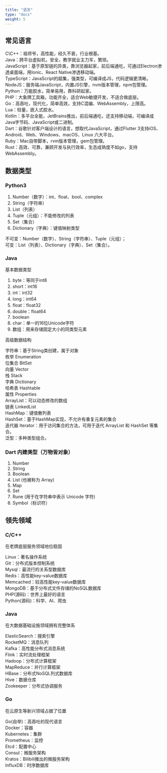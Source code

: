 ```yaml
---
title: "语言"
type: "docs"
weight: 5
---
```


## 常见语言

C\C++：祖师爷，高性能，经久不衰，行业根基。  
Java：跨平台虚拟机，安全，教学就业主力军，繁琐。  
JavaScript：基于原型链的异类，靠浏览器起家，前后端通吃，可通过Electron渗透桌面端，用Ionic、React Native渗透移动端。  
TypeScript：JavaScript的超集，强类型，可编译成JS，代码逻辑更清晰。  
NodeJS：服务端JavaScript，内置JS引擎，nvm版本管理，npm包管理。  
Python：万能胶水，简单易用，靠科研起家。  
PHP：大象牌工具箱，功能齐全，适合Web敏捷开发，不适合做底层。  
Go：高吞吐，现代化，简单高效，支持C混编、WebAssembly，上限高。  
Lua：轻量，嵌入式胶水。  
Kotlin：多平台全能，JetBrains推出，前后端通吃，还支持移动端，可编译成Java字节码、JavaScript或二进制。  
Dart：谷歌针对客户端设计的语言，想取代JavaScript，通过Flutter 3支持iOS、Android、Web、Windows、macOS、Linux 六大平台。  
Ruby：Mac自带脚本，rvm版本管理，gem包管理。  
Rust：高效、可靠，兼顾开发与执行效率，生态成熟度不如go，支持WebAssembly。

## 数据类型

### Python3

1. Number（数字）：int、float、bool、complex  
2. String（字符串）  
3. List（列表）  
4. Tuple（元组）：不能修改的列表
5. Set（集合）
6. Dictionary（字典）：键值映射类型  

不可变：Number（数字）、String（字符串）、Tuple（元组）；  
可变：List（列表）、Dictionary（字典）、Set（集合）。

### Java

基本数据类型

1. byte：等同于int8
2. short：int16
3. int：int32
4. long：int64
5. float：float32
6. double：float64
7. boolean
8. char：单一的16位Unicode字符
9. 数组：用来存储固定大小的同类型元素

高级数据结构

字符串：基于String类创建，属于对象  
枚举 Enumeration  
位集合 BitSet  
向量 Vector  
栈 Stack  
字典 Dictionary  
哈希表 Hashtable  
属性 Properties  
ArrayList：可以动态修改的数组  
链表 LinkedList  
HashMap：键值散列表  
HashSet：基于HashMap实现，不允许有重复元素的集合  
迭代器 Iterator：用于访问集合的方法，可用于迭代 ArrayList 和 HashSet 等集合。  
泛型：多种类型组合。  

### Dart 内建类型（万物皆对象）

1. Number
2. String
3. Boolean
4. List (也被称为 Array)
5. Map
6. Set
7. Rune (用于在字符串中表示 Unicode 字符)
8. Symbol（标识符）

## 领先领域

### C/C++

在老牌底层服务领域地位稳固

Linux：著名操作系统  
Git：分布式版本控制系统  
Mysql：最流行的关系型数据库  
Redis：高性能key-value数据库  
Memcached：较高性能key-value数据库  
MongoDB：基于分布式文件存储的NoSQL数据库  
PHP(源码)：世界上最好的语言  
Python(源码)：科学、AI、爬虫

### Java

在大数据基础设施领域拥有完整体系  

ElasticSearch：搜索引擎  
RocketMQ：消息队列  
Kafka：高性能分布式消息系统  
Flink：实时流处理框架  
Hadoop：分布式计算框架  
MapReduce：并行计算框架  
HBase：分布式NoSQL列式数据库  
Hive：数据仓库  
Zookeeper：分布式协调服务  

### Go

在云原生等新兴领域占据了位置

Go(自举)：高吞吐的现代语言  
Docker：容器  
Kubernetes：集群  
Prometheus：监控  
Etcd：配置中心  
Consul：微服务架构  
Kratos：Bilibili推出的微服务架构  
InfluxDB：时序数据库
